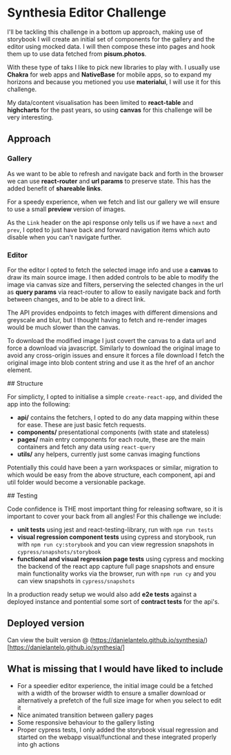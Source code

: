 # Synthesia Editor Challenge

I'll be tackling this challenge in a bottom up approach, making use of storybook I will create an initial set of components for the gallery and the editor using mocked data. I will then compose these into pages and hook them up to use data fetched from **pisum.photos**.

With these type of taks I like to pick new libraries to play with. I usually use **Chakra** for web apps and **NativeBase** for mobile apps, so to expand my horizons and because you metioned you use **materialui**, I will use it for this challenge.

My data/content visualisation has been limited to **react-table** and **highcharts** for the past years, so using **canvas** for this challenge will be very interesting.

## Approach

### Gallery 

As we want to be able to refresh and navigate back and forth in the browser we can use **react-router** and **url params** to preserve state. This has the added benefit of **shareable links**.

For a speedy experience, when we fetch and list our gallery we will ensure to use a small **preview** version of images.

As the `Link` header on the api response only tells us if we have a `next` and `prev`, I opted to just have back and forward navigation items which auto disable when you can't navigate further.

### Editor

For the editor I opted to fetch the selected image info and use a **canvas** to draw its main source image. I then added controls to be able to modify the image via canvas size and filters, perserving the selected changes in the url as **query params** via react-router to allow to easily navigate back and forth between changes, and to be able to a direct link.

The API provides endpoints to fetch images with different dimensions and greyscale and blur, but I thought having to fetch and re-render images would be much slower than the canvas.

To download the modified image I just covert the canvas to a data url and force a download via javascript. Similarly to download the original image to avoid any cross-origin issues and ensure it forces a file download I fetch the original image into blob content string and use it as the href of an anchor element.

## Structure

For simplicty, I opted to initialise a simple `create-react-app`, and divided the app into the following:

- **api/** contains the fetchers, I opted to do any data mapping within these for ease. These are just basic fetch requests.
- **components/** presentational components (with state and stateless)
- **pages/** main entry components for each route, these are the main containers and fetch any data using `react-query`
- **utils/** any helpers, currently just some canvas imaging functions

Potentially this could have been a yarn workspaces or similar, migration to which would be easy from the above structure, each component, api and util folder would become a versionable package.

## Testing

Code confidence is THE most important thing for releasing software, so it is important to cover your back from all angles! For this challenge we include:

- **unit tests** using jest and react-testing-library, run with `npm run tests`
- **visual regression component tests** using cypress and storybook, run with `npm run cy:storybook` and you can view regression snapshots in `cypress/snapshots/storybook`
- **functional and visual regression page tests** using cypress and mocking the backend of the react app capture full page snapshots and ensure main functionality works via the browser, run with `npm run cy` and you can view snapshots in `cypress/snapshots`

In a production ready setup we would also add **e2e tests** against a deployed instance and pontential some sort of **contract tests** for the api's. 

## Deployed version

Can view the built version @ (https://danielantelo.github.io/synthesia/)[https://danielantelo.github.io/synthesia/]

## What is missing that I would have liked to include

- For a speedier editor experience, the initial image could be a fetched with a width of the browser width to ensure a smaller download or alternatively a prefetch of the full size image for when you select to edit it
- Nice animated transition between gallery pages
- Some responsive behaviour to the gallery listing
- Proper cypress tests, I only added the storybook visual regression and started on the webapp visual/functional and these integrated properly into gh actions

